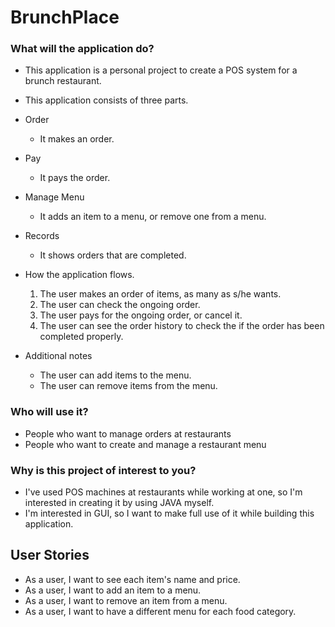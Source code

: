 # BrunchPlace


### What will the application do?
  - This application is a personal project to create a POS system for a brunch restaurant.


  - This application consists of three parts.
   - Order
        - It makes an order.
   - Pay
        - It pays the order.
   - Manage Menu
        - It adds an item to a menu, or remove one from a menu.
   - Records
        - It shows orders that are completed.
        
 
  - How the application flows.
    1. The user makes an order of items, as many as s/he wants.
      2. The user can check the ongoing order.
      3. The user pays for the ongoing order, or cancel it.
      4. The user can see the order history to check the if the order has been completed properly.


  - Additional notes
    - The user can add items to the menu.
    - The user can remove items from the menu.

### Who will use it?
  - People who want to manage orders at restaurants
  - People who want to create and manage a restaurant menu

### Why is this project of interest to you?

  - I've used POS machines at restaurants while working at one, so I'm interested in creating it by using JAVA myself.
  - I'm interested in GUI, so I want to make full use of it while building this application.

## User Stories
- As a user, I want to see each item's name and price.
- As a user, I want to add an item to a menu.
- As a user, I want to remove an item from a menu.
- As a user, I want to have a different menu for each food category.
